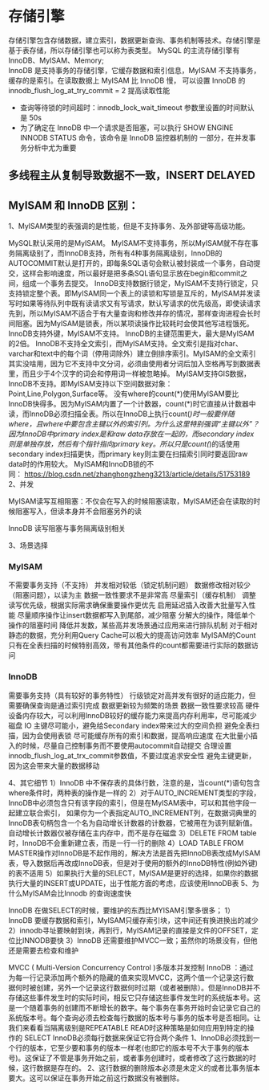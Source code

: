 # 存储引擎
存储引擎包含存储数据，建立索引，数据更新查询、事务机制等技术。存储引擎是基于表存储，所以存储引擎也可以称为表类型。
MySQL 的主流存储引擎有 InnoDB、MyISAM、Memory;<br/> 
InnoDB 是支持事务的存储引擎，它缓存数据和索引信息，MyISAM 不支持事务，缓存的是索引。在读取数据上 MyISAM 比 InnoDB 慢，
可以设置 InnoDB 的 innodb_flush_log_at_try_commit = 2 提高读取性能<br/>
  - 查询等待锁的时间超时：innodb_lock_wait_timeout 参数里设置的时间默认是 50s 
  - 为了确定在 InnoDB 中一个请求是否阻塞，可以执行 SHOW ENGINE INNODB STATUS 命令，该命令是 InnoDB 监控器机制的
  一部分，在并发事务分析中尤为重要
  
## 多线程主从复制导致数据不一致，INSERT DELAYED


## MyISAM 和 InnoDB 区别：
   
   1、MyISAM类型的表强调的是性能，但是不支持事务、及外部键等高级功能。
   
   MySQL默认采用的是MyISAM。
   MyISAM不支持事务，所以MyISAM就不存在事务隔离级别了，而InnoDB支持，所有有4种事务隔离级别，InnoDB的AUTOCOMMIT默认是打开的，即每条SQL语句会默认被封装成一个事务，自动提交，这样会影响速度，所以最好是把多条SQL语句显示放在begin和commit之间，组成一个事务去提交。
   InnoDB支持数据行锁定，MyISAM不支持行锁定，只支持锁定整个表。即MyISAM同一个表上的读锁和写锁是互斥的，MyISAM并发读写时如果等待队列中既有读请求又有写请求，默认写请求的优先级高，即使读请求先到，所以MyISAM不适合于有大量查询和修改并存的情况，那样查询进程会长时间阻塞。因为MyISAM是锁表，所以某项读操作比较耗时会使其他写进程饿死。
   InnoDB支持外键，MyISAM不支持。
   InnoDB的主键范围更大，最大是MyISAM的2倍。
   InnoDB不支持全文索引，而MyISAM支持。全文索引是指对char、varchar和text中的每个词（停用词除外）建立倒排序索引。MyISAM的全文索引其实没啥用，因为它不支持中文分词，必须由使用者分词后加入空格再写到数据表里，而且少于4个汉字的词会和停用词一样被忽略掉。
   MyISAM支持GIS数据，InnoDB不支持。即MyISAM支持以下空间数据对象：Point,Line,Polygon,Surface等。
   没有where的count(\*)使用MyISAM要比InnoDB快得多。因为MyISAM内置了一个计数器，count(\*)时它直接从计数器中读，而InnoDB必须扫描全表。所以在InnoDB上执行count(*)时一般要伴随where，且where中要包含主键以外的索引列。为什么这里特别强调“主键以外”？因为InnoDB中primary index是和raw data存放在一起的，而secondary index则是单独存放，然后有个指针指向primary key。所以只是count(*)的话使用secondary index扫描更快，而primary key则主要在扫描索引同时要返回raw data时的作用较大。
   MyISAM和InnoDB锁的不同： https://blog.csdn.net/zhanghongzheng3213/article/details/51753189
   2、并发
   
   MyISAM读写互相阻塞：不仅会在写入的时候阻塞读取，MyISAM还会在读取的时候阻塞写入，但读本身并不会阻塞另外的读
   
   InnoDB 读写阻塞与事务隔离级别相关
   
   3、场景选择
   
### MyISAM
   
   不需要事务支持（不支持）
   并发相对较低（锁定机制问题）
   数据修改相对较少（阻塞问题），以读为主
   数据一致性要求不是非常高
   尽量索引（缓存机制）
   调整读写优先级，根据实际需求确保重要操作更优先
   启用延迟插入改善大批量写入性能
   尽量顺序操作让insert数据都写入到尾部，减少阻塞
   分解大的操作，降低单个操作的阻塞时间
   降低并发数，某些高并发场景通过应用来进行排队机制
   对于相对静态的数据，充分利用Query Cache可以极大的提高访问效率
   MyISAM的Count只有在全表扫描的时候特别高效，带有其他条件的count都需要进行实际的数据访问
   
### InnoDB 
   需要事务支持（具有较好的事务特性）
   行级锁定对高并发有很好的适应能力，但需要确保查询是通过索引完成
   数据更新较为频繁的场景
   数据一致性要求较高
   硬件设备内存较大，可以利用InnoDB较好的缓存能力来提高内存利用率，尽可能减少磁盘 IO
   主键尽可能小，避免给Secondary index带来过大的空间负担
   避免全表扫描，因为会使用表锁
   尽可能缓存所有的索引和数据，提高响应速度
   在大批量小插入的时候，尽量自己控制事务而不要使用autocommit自动提交
   合理设置innodb_flush_log_at_trx_commit参数值，不要过度追求安全性
   避免主键更新，因为这会带来大量的数据移动
   
   4、其它细节
   1）InnoDB 中不保存表的具体行数，注意的是，当count(*)语句包含 where条件时，两种表的操作是一样的
   2）对于AUTO_INCREMENT类型的字段，InnoDB中必须包含只有该字段的索引，但是在MyISAM表中，可以和其他字段一起建立联合索引， 如果你为一个表指定AUTO_INCREMENT列，在数据词典里的InnoDB表句柄包含一个名为自动增长计数器的计数器，它被用在为该列赋新值。自动增长计数器仅被存储在主内存中，而不是存在磁盘
   3）DELETE FROM table时，InnoDB不会重新建立表，而是一行一行的删除
   4）LOAD TABLE FROM MASTER操作对InnoDB是不起作用的，解决方法是首先把InnoDB表改成MyISAM表，导入数据后再改成InnoDB表，但是对于使用的额外的InnoDB特性(例如外键)的表不适用
   5）如果执行大量的SELECT，MyISAM是更好的选择，如果你的数据执行大量的INSERT或UPDATE，出于性能方面的考虑，应该使用InnoDB表
   5、为什么MyISAM会比Innodb 的查询速度快
   
   InnoDB 在做SELECT的时候，要维护的东西比MYISAM引擎多很多；
   1）InnoDB 要缓存数据和索引，MyISAM只缓存索引块，这中间还有换进换出的减少
   2）innodb寻址要映射到块，再到行，MyISAM记录的直接是文件的OFFSET，定位比INNODB要快
   3）InnoDB 还需要维护MVCC一致；虽然你的场景没有，但他还是需要去检查和维护
   
   MVCC ( Multi-Version Concurrency Control )多版本并发控制
   InnoDB ：通过为每一行记录添加两个额外的隐藏的值来实现MVCC，这两个值一个记录这行数据何时被创建，另外一个记录这行数据何时过期（或者被删除）。但是InnoDB并不存储这些事件发生时的实际时间，相反它只存储这些事件发生时的系统版本号。这是一个随着事务的创建而不断增长的数字。每个事务在事务开始时会记录它自己的系统版本号。每个查询必须去检查每行数据的版本号与事务的版本号是否相同。让我们来看看当隔离级别是REPEATABLE READ时这种策略是如何应用到特定的操作的
   SELECT InnoDB必须每行数据来保证它符合两个条件
   1、InnoDB必须找到一个行的版本，它至少要和事务的版本一样老(也即它的版本号不大于事务的版本号)。这保证了不管是事务开始之前，或者事务创建时，或者修改了这行数据的时候，这行数据是存在的。
   2、这行数据的删除版本必须是未定义的或者比事务版本要大。这可以保证在事务开始之前这行数据没有被删除。
